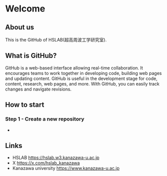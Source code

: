 # Welcome

## About us
This is the GitHub of HSLAB(超高周波工学研究室).

## What is GitHub?
GitHub is a web-based interface allowing real-time collaboration. It encourages teams to work together in developing code, building web pages and updating content. GitHub is useful in the development stage for code, content, research, web pages, and more. With GitHub, you can easily track changes and navigate revisions.

## How to start
### Step 1 - Create a new repository
- 


## Links
- HSLAB https://hslab.w3.kanazawa-u.ac.jp
- X https://x.com/hslab_kanazawa
- Kanazawa university https://www.kanazawa-u.ac.jp
